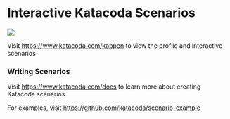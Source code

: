 # Interactive Katacoda Scenarios

[![](http://shields.katacoda.com/katacoda/kappen/count.svg)](https://www.katacoda.com/kappen "Get your profile on Katacoda.com")

Visit https://www.katacoda.com/kappen to view the profile and interactive scenarios

### Writing Scenarios
Visit https://www.katacoda.com/docs to learn more about creating Katacoda scenarios

For examples, visit https://github.com/katacoda/scenario-example
